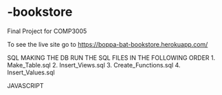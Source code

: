 # -bookstore
Final Project for COMP3005

To see the live site go to
https://boppa-bat-bookstore.herokuapp.com/


SQL
    MAKING THE DB
    RUN THE SQL FILES IN THE FOLLOWING ORDER
    1. Make_Table.sql
    2. Insert_Views.sql
    3. Create_Functions.sql
    4. Insert_Values.sql

JAVASCRIPT




